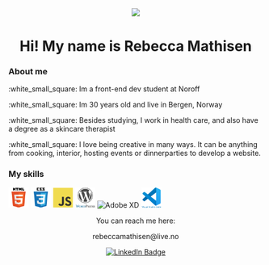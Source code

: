 <div id="header" align="center">
  <img src="https://media.giphy.com/media/paTz7UZbPfTZFRYnnB/giphy.gif" width="200"/>
  <h1>Hi! My name is Rebecca Mathisen</h1>
</div>

### About me
<p>:white_small_square: Im a front-end dev student at Noroff</p>
<p>:white_small_square: Im 30 years old and live in Bergen, Norway</p>
<p>:white_small_square: Besides studying, I work in health care, and also have a degree as a skincare therapist</p>
<p>:white_small_square: I love being creative in many ways. It can be anything from cooking, interior, hosting events or dinnerparties to develop a website. 

  
### My skills
<div>
  <img src="https://github.com/devicons/devicon/blob/master/icons/html5/html5-original-wordmark.svg" title="HTML5" alt="HTML5" width="40" height="40"/>
  <img src="https://github.com/devicons/devicon/blob/master/icons/css3/css3-original-wordmark.svg" title="CSS3" alt="CSS3" width="40" height="40"/>
  <img src="https://github.com/devicons/devicon/blob/master/icons/javascript/javascript-original.svg" title="JavaScript" alt="JavaScript" width="40" height="40"/>
  <img src="https://github.com/devicons/devicon/blob/master/icons/wordpress/wordpress-original.svg" title="WordPress" alt="WordPress" width="40" height="40"/>
    <img src="https://cdn.worldvectorlogo.com/logos/adobe-xd.svg" title="AdobeXD" alt="Adobe XD" width="40" height="40"/>
    <img src="https://github.com/devicons/devicon/blob/master/icons/vscode/vscode-original-wordmark.svg" title="VScode" alt="Visual Studio Code" width="40" height="40"/>
</div>
 
 


<div id="badges" align="center">
  <p>You can reach me here:</p>
  <p>rebeccamathisen@live.no</p>
  <a href="https://www.linkedin.com/in/rebecca-mathisen/">
  <img src="https://img.shields.io/badge/LinkedIn-CBC3E3?logo=linkedin&logoColor=white&style=for-the-badge" alt="LinkedIn Badge"/>
  </a>
</div>
